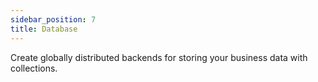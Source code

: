```yaml
---
sidebar_position: 7
title: Database
---
```


Create globally distributed backends for storing your business data with collections. 

<grid cols={4}>
  <card
    heading="Explore the types of collections"
    description="Create with collections."
    href="/database/collections"
  />
  <card
    heading="Query collections with Search views"
    description="Query and retrieve data from your collections "
    href="/database/search-views"
  />
<card
    heading="Build complex relationships with Graphs"
    description="Create complex collection-collection relationships"
    href="/database/search-views"
  />
<card
    heading="Manage User Access"
    description="Authenticate and control user access to ensure security"
    href="/account-management"
  />
</grid>